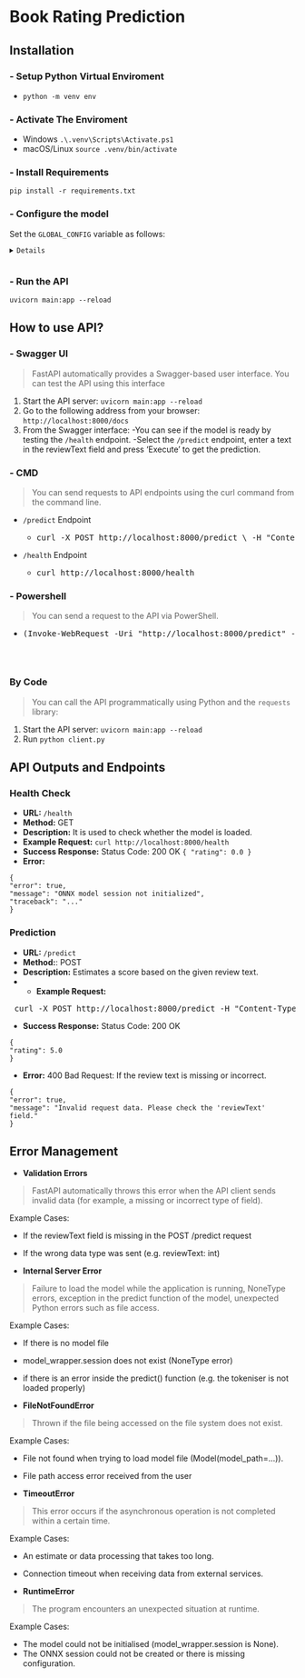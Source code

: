 # Book Rating Prediction 

## Installation

### - Setup Python Virtual Enviroment
- `python -m venv env`

### - Activate The Enviroment
- Windows
  `.\.venv\Scripts\Activate.ps1`
 - macOS/Linux
 `source .venv/bin/activate`

### - Install Requirements
`pip install -r requirements.txt`

### - Configure the model
Set the `GLOBAL_CONFIG` variable as follows:
<pre><code><details> 
GLOBAL_CONFIG = { 
"MODEL_PATH": "../model/bert_regressor.onnx", 
"BERT_MODEL": "answerdotai/ModernBERT-base", 
"MAX_LEN": 2048, 
"DEVICE": "cpu" 
}  </details> </code></pre>

### - Run the API
`uvicorn main:app --reload`


## How to use API?
### - Swagger UI

> FastAPI automatically provides a Swagger-based user interface. You can
> test the API using this interface

 1. Start the API server:
 `uvicorn main:app --reload`
 2. Go to the following address from your browser:
 `http://localhost:8000/docs`
 3. From the Swagger interface: 
	 -You can see if the model is ready by testing the `/health` endpoint.
	 -Select the `/predict` endpoint, enter a text in the reviewText field and press 	  ‘Execute’ to get the prediction.

### - CMD

>   You can send requests to API endpoints using the curl command from the command line.
- `/predict` Endpoint
	- <pre>curl -X POST http://localhost:8000/predict \ -H "Content-Type: application/json" \ -d "{\"reviewText\": \"This book is amazing!\"}" </pre>
- `/health` Endpoint
	- <pre>curl http://localhost:8000/health</pre>

### - Powershell
> You can send a request to the API via PowerShell.
- <pre>(Invoke-WebRequest -Uri "http://localhost:8000/predict" -Method POST -Headers @{ "Content-Type" = "application/json" } -Body '{"reviewText":"This book is amazing!').Content | ConvertFrom-Json | Select-Object -ExpandProperty rating<pre>

### By Code
> You can call the API programmatically using Python and the `requests` library:
1. Start the API server:
 `uvicorn main:app --reload`
2. Run `python client.py`

## API Outputs and Endpoints
### Health Check
- **URL:** `/health`
- **Method:** GET
- **Description:** It is used to check whether the model is loaded.
- **Example Request:**
`curl http://localhost:8000/health`
- **Success Response:**
Status Code: 200 OK
`{
"rating": 0.0
}`
- **Error:**
<pre><code>{ 
"error": true, 
"message": "ONNX model session not initialized", 
"traceback": "..." 
}  </code></pre>

### Prediction
- **URL:** `/predict`
- **Method:**: POST
- **Description:** Estimates a score based on the given review text.
- - **Example Request:** 
<pre> curl -X POST http://localhost:8000/predict -H "Content-Type: application/json" -d "{\"reviewText\": \"This product is amazing! The quality is top notch.\"}"</pre>

- **Success Response:** 
Status Code: 200 OK
<pre><code>{
"rating": 5.0
} </code></pre>

- **Error:**
400 Bad Request: If the review text is missing or incorrect.
<pre><code>{
"error": true,
"message": "Invalid request data. Please check the 'reviewText' field."
}</code></pre>


## Error Management

 - **Validation Errors**
> FastAPI automatically throws this error when the API client sends invalid data (for example, a missing or incorrect type of field).

Example Cases:
- If the reviewText field is missing in the POST /predict request
- If the wrong data type was sent (e.g. reviewText: int)

- **Internal Server Error**

>   Failure to load the model while the application is running, NoneType errors, exception in the predict function of the model, unexpected Python errors such as file access.

Example Cases:
- If there is no model file
- model_wrapper.session does not exist (NoneType error)
- if there is an error inside the predict() function (e.g. the tokeniser is not loaded properly)

- **FileNotFoundError**
>   Thrown if the file being accessed on the file system does not exist.

Example Cases: 
- File not found when trying to load model file (Model(model_path=...)).
- File path access error received from the user

- **TimeoutError**

>   This error occurs if the asynchronous operation is not completed within a certain time.

Example Cases:
- An estimate or data processing that takes too long.
- Connection timeout when receiving data from external services.

- **RuntimeError**

>  The program encounters an unexpected situation at runtime.

Example Cases:
- The model could not be initialised (model_wrapper.session is None).
- The ONNX session could not be created or there is missing configuration.
